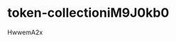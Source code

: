 # token-collectioniM9J0kb0

































































HwwemA2x
